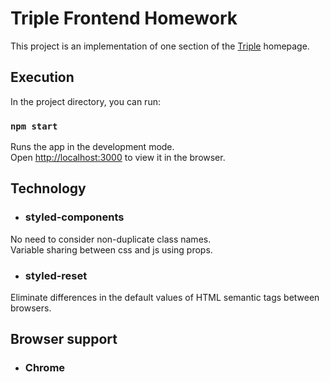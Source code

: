 # Triple Frontend Homework

This project is an implementation of one section of the [Triple](https://triple.guide/intro/) homepage.

## Execution

In the project directory, you can run:

### `npm start`

Runs the app in the development mode.\
Open [http://localhost:3000](http://localhost:3000) to view it in the browser.

## Technology

- ### styled-components

No need to consider non-duplicate class names. \
Variable sharing between css and js using props.

- ### styled-reset

Eliminate differences in the default values of HTML semantic tags between browsers.

## Browser support

- ### Chrome
